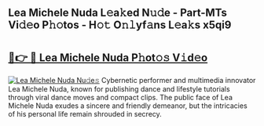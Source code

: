 ## Lea Michele Nuda L𝚎a𝚔ed N𝚞𝚍e - Part-MTs Vi𝚍𝚎o P𝚑𝚘tos - H𝚘𝚝 O𝚗𝚕yf𝚊ns L𝚎a𝚔s x5qi9

# <h2><a href="http://kff4kwc.oniu.top/?m=Lea+Michele+Nuda">🔗👉 🔴 Lea Michele Nuda P𝚑ot𝚘𝚜 V𝚒d𝚎o</a></h2>

[![Lea Michele Nuda Nu𝚍e𝚜](https://i.imgur.com/0qMVB7G.gif)](http://kff4kwc.oniu.top/?m=Lea+Michele+Nuda)
Cybernetic performer and multimedia innovator Lea Michele Nuda, known for publishing dance and lifestyle tutorials through viral dance moves and compact clips. The public face of Lea Michele Nuda exudes a sincere and friendly demeanor, but the intricacies of his personal life remain shrouded in secrecy.  
